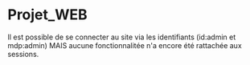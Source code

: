 # Projet_WEB

Il est possible de se connecter au site via les identifiants (id:admin et mdp:admin) MAIS aucune fonctionnalitée n'a encore été
rattachée aux sessions.
